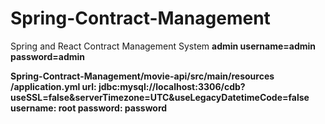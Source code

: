 # Spring-Contract-Management
Spring and React Contract Management System
**admin username=admin password=admin**

**Spring-Contract-Management/movie-api/src/main/resources
/application.yml  url: jdbc:mysql://localhost:3306/cdb?useSSL=false&serverTimezone=UTC&useLegacyDatetimeCode=false
    username: root
    password: password**
